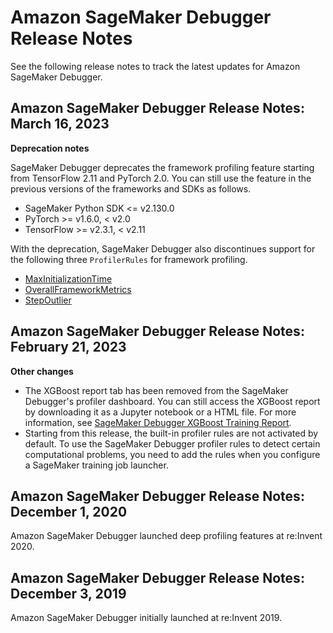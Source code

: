 # Amazon SageMaker Debugger Release Notes<a name="debugger-release-notes"></a>

See the following release notes to track the latest updates for Amazon SageMaker Debugger\.

## Amazon SageMaker Debugger Release Notes: March 16, 2023<a name="debugger-release-notes-20230315"></a>

**Deprecation notes**

SageMaker Debugger deprecates the framework profiling feature starting from TensorFlow 2\.11 and PyTorch 2\.0\. You can still use the feature in the previous versions of the frameworks and SDKs as follows\. 
+ SageMaker Python SDK <= v2\.130\.0
+ PyTorch >= v1\.6\.0, < v2\.0
+ TensorFlow >= v2\.3\.1, < v2\.11

With the deprecation, SageMaker Debugger also discontinues support for the following three `ProfilerRules` for framework profiling\.
+ [MaxInitializationTime](https://docs.aws.amazon.com/sagemaker/latest/dg/debugger-built-in-rules.html#max-initialization-time)
+ [OverallFrameworkMetrics](https://docs.aws.amazon.com/sagemaker/latest/dg/debugger-built-in-rules.html#overall-framework-metrics)
+ [StepOutlier](https://docs.aws.amazon.com/sagemaker/latest/dg/debugger-built-in-rules.html#step-outlier)

## Amazon SageMaker Debugger Release Notes: February 21, 2023<a name="debugger-release-notes-20230221"></a>

**Other changes**
+ The XGBoost report tab has been removed from the SageMaker Debugger's profiler dashboard\. You can still access the XGBoost report by downloading it as a Jupyter notebook or a HTML file\. For more information, see [SageMaker Debugger XGBoost Training Report](https://docs.aws.amazon.com/sagemaker/latest/dg/debugger-training-xgboost-report.html)\.
+ Starting from this release, the built\-in profiler rules are not activated by default\. To use the SageMaker Debugger profiler rules to detect certain computational problems, you need to add the rules when you configure a SageMaker training job launcher\.

## Amazon SageMaker Debugger Release Notes: December 1, 2020<a name="debugger-release-notes-20201201"></a>

Amazon SageMaker Debugger launched deep profiling features at re:Invent 2020\.

## Amazon SageMaker Debugger Release Notes: December 3, 2019<a name="debugger-release-notes-20191203"></a>

Amazon SageMaker Debugger initially launched at re:Invent 2019\.